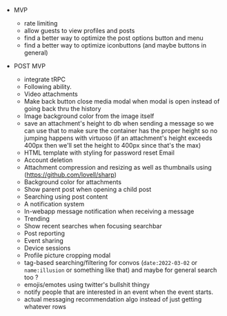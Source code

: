 - MVP
   - rate limiting
   - allow guests to view profiles and posts
   - find a better way to optimize the post options button and menu
   - find a better way to optimize iconbuttons (and maybe buttons in general)

- POST MVP
  - integrate tRPC
  - Following ability.
  - Video attachments
  - Make back button close media modal when modal is open instead of going back thru the history
  - Image background color from the image itself
  - save an attachment's height to db when sending a message so we can use that to make sure the container has the proper height so no jumping happens with virtuoso (if an attachment's height exceeds 400px then we'll set the height to 400px since that's the max)
  - HTML template with styling for password reset Email
  - Account deletion
  - Attachment compression and resizing as well as thumbnails using (https://github.com/lovell/sharp)
  - Background color for attachments
  - Show parent post when opening a child post
  - Searching using post content
  - A notification system
  - In-webapp message notification when receiving a message
  - Trending
  - Show recent searches when focusing searchbar
  - Post reporting
  - Event sharing
  - Device sessions
  - Profile picture cropping modal
  - tag-based searching/filtering for convos (`date:2022-03-02` or `name:illusion` or something like that) and maybe for general search too ?
  - emojis/emotes using twitter's bullshit thingy
  - notify people that are interested in an event when the event starts.
  - actual messaging recommendation algo instead of just getting whatever rows

